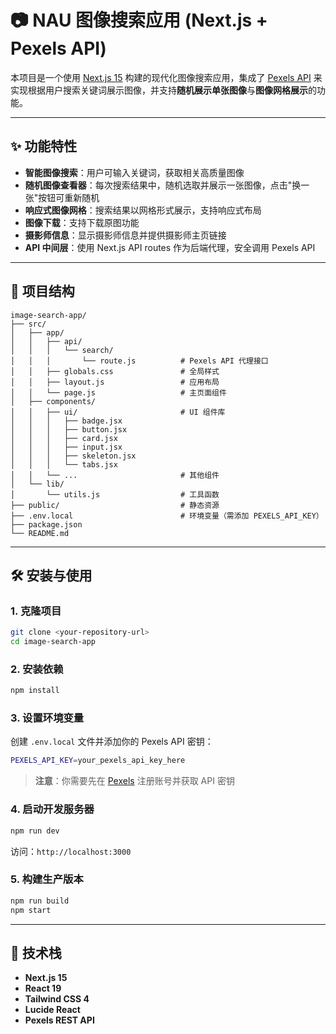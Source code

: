 
# 📷 NAU 图像搜索应用 (Next.js + Pexels API)

本项目是一个使用 [Next.js 15](https://nextjs.org/) 构建的现代化图像搜索应用，集成了 [Pexels API](https://www.pexels.com/api/) 来实现根据用户搜索关键词展示图像，并支持**随机展示单张图像**与**图像网格展示**的功能。

---

## ✨ 功能特性

- **智能图像搜索**：用户可输入关键词，获取相关高质量图像
- **随机图像查看器**：每次搜索结果中，随机选取并展示一张图像，点击"换一张"按钮可重新随机
- **响应式图像网格**：搜索结果以网格形式展示，支持响应式布局
- **图像下载**：支持下载原图功能
- **摄影师信息**：显示摄影师信息并提供摄影师主页链接
- **API 中间层**：使用 Next.js API routes 作为后端代理，安全调用 Pexels API

---

## 📁 项目结构

```
image-search-app/
├── src/
│   ├── app/
│   │   ├── api/
│   │   │   └── search/
│   │   │       └── route.js          # Pexels API 代理接口
│   │   ├── globals.css               # 全局样式
│   │   ├── layout.js                 # 应用布局
│   │   └── page.js                   # 主页面组件
│   ├── components/
│   │   ├── ui/                       # UI 组件库
│   │   │   ├── badge.jsx
│   │   │   ├── button.jsx
│   │   │   ├── card.jsx
│   │   │   ├── input.jsx
│   │   │   ├── skeleton.jsx
│   │   │   └── tabs.jsx
│   │   └── ...                       # 其他组件
│   └── lib/
│       └── utils.js                  # 工具函数
├── public/                           # 静态资源
├── .env.local                        # 环境变量（需添加 PEXELS_API_KEY）
├── package.json
└── README.md
```

---

## 🛠️ 安装与使用

### 1. 克隆项目

```bash
git clone <your-repository-url>
cd image-search-app
```

### 2. 安装依赖

```bash
npm install
```

### 3. 设置环境变量

创建 `.env.local` 文件并添加你的 Pexels API 密钥：

```bash
PEXELS_API_KEY=your_pexels_api_key_here
```

> **注意**：你需要先在 [Pexels](https://www.pexels.com/api/) 注册账号并获取 API 密钥

### 4. 启动开发服务器

```bash
npm run dev
```

访问：`http://localhost:3000`

### 5. 构建生产版本

```bash
npm run build
npm start
```

---

## 🧩 技术栈

- **Next.js 15**
- **React 19**
- **Tailwind CSS 4**
- **Lucide React**
- **Pexels REST API**
